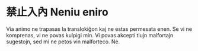 # 禁止入內 Neniu eniro
Via animo ne trapasas la translokiĝon kaj ne estas permesata enen. Se vi ne komprenas, vi ne povas kulpigi min. Vi povas akcepti tiujn malfortajn sugestojn, sed mi ne petos vin malforteco. Ne.
